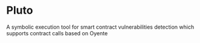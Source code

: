 # Pluto
A symbolic execution tool for smart contract vulnerabilities detection which supports contract calls based on Oyente
